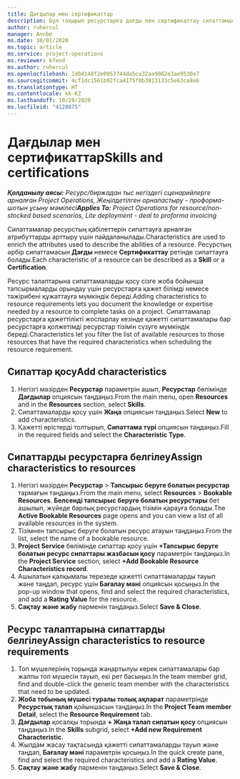 ```yaml
---
title: Дағдылар мен сертификаттар
description: Бұл тақырып ресурстарға дағды пен сертификаттау сипаттамаларын қосу туралы ақпарат береді.
author: ruhercul
manager: Annbe
ms.date: 10/01/2020
ms.topic: article
ms.service: project-operations
ms.reviewer: kfend
ms.author: ruhercul
ms.openlocfilehash: 1d04148f2e0953744da5ca32aa9062e3ae9530e7
ms.sourcegitcommit: 4cf1dc1561b92fca4175f0b3813133c5e63ce8e6
ms.translationtype: HT
ms.contentlocale: kk-KZ
ms.lasthandoff: 10/28/2020
ms.locfileid: "4128875"
---
```

# <a name="skills-and-certifications"></a><span data-ttu-id="5fc61-103">Дағдылар мен сертификаттар</span><span class="sxs-lookup"><span data-stu-id="5fc61-103">Skills and certifications</span></span>
<span data-ttu-id="5fc61-104">_**Қолданылу аясы:** Ресурс/биржадан тыс негіздегі сценарийлерге арналған Project Operations, Жеңілдетілген орналастыру - проформа-шотын ұсыну мәмілесі_</span><span class="sxs-lookup"><span data-stu-id="5fc61-104">_**Applies To:** Project Operations for resource/non-stocked based scenarios, Lite deployment - deal to proforma invoicing_</span></span>

<span data-ttu-id="5fc61-105">Сипаттамалар ресурстың қабілеттерін сипаттауға арналған атрибуттарды арттыру үшін пайдаланылады.</span><span class="sxs-lookup"><span data-stu-id="5fc61-105">Characteristics are used to enrich the attributes used to describe the abilities of a resource.</span></span> <span data-ttu-id="5fc61-106">Ресурстың әрбір сипаттамасын **Дағды** немесе **Сертификаттау** ретінде сипаттауға болады.</span><span class="sxs-lookup"><span data-stu-id="5fc61-106">Each characteristic of a resource can be described as a **Skill** or a **Certification**.</span></span>

<span data-ttu-id="5fc61-107">Ресурс талаптарына сипаттамаларды қосу сізге жоба бойынша тапсырмаларды орындау үшін ресурстарға қажет білімді немесе тәжірибені құжаттауға мүмкіндік береді.</span><span class="sxs-lookup"><span data-stu-id="5fc61-107">Adding characteristics to resource requirements lets you document the knowledge or expertise needed by a resource to complete tasks on a project.</span></span> <span data-ttu-id="5fc61-108">Сипаттамалар ресурстарға қажеттілікті жоспарлау кезінде қажетті сипаттамалары бар ресурстарға қолжетімді ресурстар тізімін сүзуге мүмкіндік береді.</span><span class="sxs-lookup"><span data-stu-id="5fc61-108">Characteristics let you filter the list of available resources to those resources that have the required characteristics when scheduling the resource requirement.</span></span>

## <a name="add-characteristics"></a><span data-ttu-id="5fc61-109">Сипаттар қосу</span><span class="sxs-lookup"><span data-stu-id="5fc61-109">Add characteristics</span></span>

1. <span data-ttu-id="5fc61-110">Негізгі мәзірден **Ресурстар** параметрін ашып, **Ресурстар** бөлімінде **Дағдылар** опциясын таңдаңыз.</span><span class="sxs-lookup"><span data-stu-id="5fc61-110">From the main menu, open **Resources** and in the **Resources** section, select **Skills**.</span></span>
2. <span data-ttu-id="5fc61-111">Сипаттамаларды қосу үшін **Жаңа** опциясын таңдаңыз.</span><span class="sxs-lookup"><span data-stu-id="5fc61-111">Select **New** to add characteristics.</span></span>
3. <span data-ttu-id="5fc61-112">Қажетті өрістерді толтырып, **Сипаттама түрі** опциясын таңдаңыз.</span><span class="sxs-lookup"><span data-stu-id="5fc61-112">Fill in the required fields and select the **Characteristic Type**.</span></span>

## <a name="assign-characteristics-to-resources"></a><span data-ttu-id="5fc61-113">Сипаттарды ресурстарға белгілеу</span><span class="sxs-lookup"><span data-stu-id="5fc61-113">Assign characteristics to resources</span></span>

1. <span data-ttu-id="5fc61-114">Негізгі мәзірден **Ресурстар** > **Тапсырыс беруге болатын ресурстар** тармағын таңдаңыз.</span><span class="sxs-lookup"><span data-stu-id="5fc61-114">From the main menu, select **Resources** > **Bookable Resources**.</span></span> <span data-ttu-id="5fc61-115">**Белсенді тапсырыс беруге болатын ресурстары** бет ашылып, жүйеде барлық ресурстардың тізімін қарауға болады.</span><span class="sxs-lookup"><span data-stu-id="5fc61-115">The **Active Bookable Resources** page opens and you can view a list of all available resources in the system.</span></span>
2. <span data-ttu-id="5fc61-116">Тізімнен тапсырыс беруге болатын ресурс атауын таңдаңыз.</span><span class="sxs-lookup"><span data-stu-id="5fc61-116">From the list, select the name of a bookable resource.</span></span>
3. <span data-ttu-id="5fc61-117">**Project Service** бөлімінде сипаттар қосу үшін **+Тапсырыс беруге болатын ресурс сипаттары жазбасын қосу** параметрін таңдаңыз.</span><span class="sxs-lookup"><span data-stu-id="5fc61-117">In the **Project Service** section, select **+Add Bookable Resource Characteristics record**.</span></span>
4. <span data-ttu-id="5fc61-118">Ашылатын қалқымалы терезеде қажетті сипаттамаларды тауып және таңдап, ресурс үшін **Бағалау мәні** опциясын қосыңыз.</span><span class="sxs-lookup"><span data-stu-id="5fc61-118">In the pop-up window that opens, find and select the required characteristics, and add a **Rating Value** for the resource.</span></span>
5. <span data-ttu-id="5fc61-119">**Сақтау және жабу** пәрменін таңдаңыз.</span><span class="sxs-lookup"><span data-stu-id="5fc61-119">Select **Save & Close**.</span></span>

## <a name="assign-characteristics-to-resource-requirements"></a><span data-ttu-id="5fc61-120">Ресурс талаптарына сипаттарды белгілеу</span><span class="sxs-lookup"><span data-stu-id="5fc61-120">Assign characteristics to resource requirements</span></span>

1. <span data-ttu-id="5fc61-121">Топ мүшелерінің торында жаңартылуы керек сипаттамалары бар жалпы топ мүшесін тауып, екі рет басыңыз.</span><span class="sxs-lookup"><span data-stu-id="5fc61-121">In the team member grid, find and double-click the generic team member with the characteristics that need to be updated.</span></span>
2. <span data-ttu-id="5fc61-122">**Жоба тобының мүшесі туралы толық ақпарат** параметрінде **Ресурстық талап** қойыншасын таңдаңыз.</span><span class="sxs-lookup"><span data-stu-id="5fc61-122">In the **Project Team member Detail**, select the **Resource Requirement** tab.</span></span>
3. <span data-ttu-id="5fc61-123">**Дағдылар** қосалқы торында **+ Жаңа талап сипатын қосу** опциясын таңдаңыз.</span><span class="sxs-lookup"><span data-stu-id="5fc61-123">In the **Skills** subgrid, select **+Add new Requirement Characteristic.**</span></span>
4. <span data-ttu-id="5fc61-124">Жылдам жасау тақтасында қажетті сипаттамаларды тауып және таңдап, **Бағалау мәні** параметрін қосыңыз.</span><span class="sxs-lookup"><span data-stu-id="5fc61-124">In the quick create pane, find and select the required characteristics and add a **Rating Value**.</span></span>
5. <span data-ttu-id="5fc61-125">**Сақтау және жабу** пәрменін таңдаңыз.</span><span class="sxs-lookup"><span data-stu-id="5fc61-125">Select **Save & Close**.</span></span>